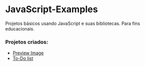# JavaScript-Examples
Projetos básicos usando JavaScript e suas bibliotecas. Para fins educacionais.

### Projetos criados:
- [Preview Image](https://github.com/0xEstomagado/JavaScript-Examples/blob/master/Preview-Image.html)
- [To-Do list](https://github.com/0xEstomagado/JavaScript-Examples/blob/master/lista.html)
